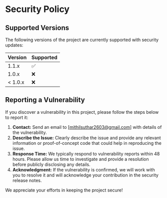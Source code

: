 # Security Policy

## Supported Versions

The following versions of the project are currently supported with security updates:

| Version | Supported          |
| ------- | ------------------ |
| 1.1.x   | :white_check_mark: |
| 1.0.x   | :x:                |
| < 1.0.x | :x:                |

## Reporting a Vulnerability

If you discover a vulnerability in this project, please follow the steps below to report it:

1. **Contact:** Send an email to [mithilsuthar2603@gmail.com] with details of the vulnerability.
2. **Describe the Issue:** Clearly describe the issue and provide any relevant information or proof-of-concept code that could help in reproducing the issue.
3. **Response Time:** We typically respond to vulnerability reports within 48 hours. Please allow us time to investigate and provide a resolution before publicly disclosing any details.
4. **Acknowledgment:** If the vulnerability is confirmed, we will work with you to resolve it and will acknowledge your contribution in the security release notes.

We appreciate your efforts in keeping the project secure!
